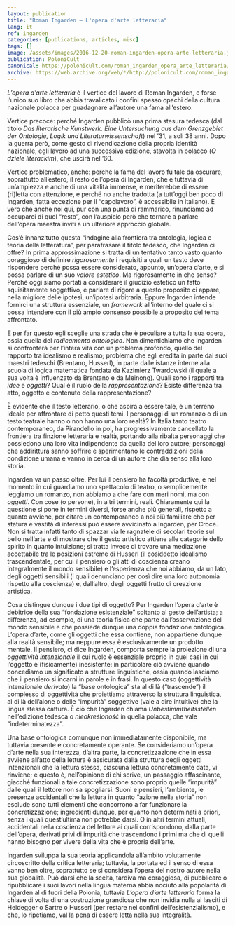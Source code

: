 ```yaml
---
layout: publication
title: "Roman Ingarden – L'opera d'arte letteraria"
lang: it
ref: ingarden
categories: [publications, articles, misc]
tags: []
image: /assets/images/2016-12-20-roman-ingarden-opera-arte-letteraria.jpg
publication: PoloniCult
canonical: https://polonicult.com/roman_ingarden_opera_arte_letteraria/
archive: https://web.archive.org/web/*/http://polonicult.com/roman_ingarden_opera_arte_letteraria/
---
```


_L’opera d’arte letteraria_ è il vertice del lavoro di Roman Ingarden, e forse l’unico suo libro che abbia travalicato i confini spesso opachi della cultura nazionale polacca per guadagnare all’autore una fama all’estero.

Vertice precoce: perché Ingarden pubblicò una prima stesura tedesca (dal titolo _Das literarische Kunstwerk. Eine Untersuchung aus dem Grenzgebiet der Ontologie, Logik und Literaturwissenschaft_) nel ’31, a soli 38 anni. Dopo la guerra però, come gesto di rivendicazione della propria identità nazionale, egli lavorò ad una successiva edizione, stavolta in polacco (_O dziele literackim_), che uscirà nel ’60.

Vertice problematico, anche: perché la fama del lavoro fu tale da oscurare, soprattutto all’estero, il resto dell’opera di Ingarden, che è tuttavia di un’ampiezza e anche di una vitalità immense, e meriterebbe di essere (ri)letta con attenzione, e perché no anche tradotta (a tutt’oggi ben poco di Ingarden, fatta eccezione per il “capolavoro”, è accessibile in italiano). È vero che anche noi qui, pur con una punta di rammarico, rinunciamo ad occuparci di quel “resto”, con l’auspicio però che tornare a parlare dell’opera maestra inviti a un ulteriore approccio globale.

Cos’è innanzitutto questa “indagine alla frontiera tra ontologia, logica e teoria della letteratura”, per parafrasare il titolo tedesco, che Ingarden ci offre? In prima approssimazione si tratta di un tentativo tanto vasto quanto coraggioso di definire _rigorosamente_ i requisiti a quali un testo deve rispondere perché possa essere considerato, appunto, un’opera d’arte, e si possa parlare di un suo _valore estetico_. Ma rigorosamente in che senso? Perché oggi siamo portati a considerare il giudizio estetico un fatto squisitamente soggettivo, e parlare di rigore a questo proposito ci appare, nella migliore delle ipotesi, un’ipotesi arbitraria. Eppure Ingarden intende fornirci una struttura essenziale, un _framework_ all’interno del quale ci si possa intendere con il più ampio consenso possibile a proposito del tema affrontato.

E per far questo egli sceglie una strada che è peculiare a tutta la sua opera, ossia quella del _radicamento ontologico_. Non dimentichiamo che Ingarden si confronterà per l’intera vita con un problema profondo, quello del rapporto tra idealismo e realismo; problema che egli eredita in parte dai suoi maestri tedeschi (Brentano, Husserl), in parte dalle istanze interne alla scuola di logica matematica fondata da Kazimierz Twardowski (il quale a sua volta è influenzato da Brentano e da Meinong). Quali sono i rapporti tra _idee_ e _oggetti_? Qual è il ruolo della _rappresentazione_? Esiste differenza tra atto, oggetto e contenuto della rappresentazione?

È evidente che il testo letterario, o che aspira a essere tale, è un terreno ideale per affrontare di petto questi temi. I personaggi di un romanzo o di un testo teatrale hanno o non hanno una loro realtà? In Italia tanto teatro contemporaneo, da Pirandello in poi, ha progressivamente cancellato la frontiera tra finzione letteraria e realtà, portando alla ribalta personaggi che possiedono una loro vita indipendente da quella del loro autore; personaggi che addirittura sanno soffrire e sperimentano le contraddizioni della condizione umana e vanno in cerca di un autore che dia senso alla loro storia.

Ingarden va un passo oltre. Per lui il pensiero ha facoltà produttive, e nel momento in cui guardiamo uno spettacolo di teatro, o semplicemente leggiamo un romanzo, non abbiamo a che fare con meri nomi, ma con _oggetti_. Con cose (o persone), in altri termini, reali. Chiaramente qui la questione si pone in termini diversi, forse anche più generali, rispetto a quanto avviene, per citare un contemporaneo a noi più familiare che per statura e vastità di interessi può essere avvicinato a Ingarden, per Croce. Non si tratta infatti tanto di spazzar via le ragnatele di secolari teorie sul bello nell’arte e di mostrare che il gesto artistico attiene alle categorie dello spirito in quanto intuizione; si tratta invece di trovare una mediazione accettabile tra le posizioni estreme di Husserl (il cosiddetto idealismo trascendentale, per cui il pensiero o gli atti di coscienza creano integralmente il mondo sensibile) e l’esperienza che noi abbiamo, da un lato, degli oggetti sensibili (i quali denunciano per così dire una loro autonomia rispetto alla coscienza) e, dall’altro, degli oggetti frutto di creazione artistica.

Cosa distingue dunque i due tipi di oggetto? Per Ingarden l’opera d’arte è debitrice della sua “fondazione esistenziale” soltanto al gesto dell’artista; a differenza, ad esempio, di una teoria fisica che parte dall’osservazione del mondo sensibile e che possiede dunque una doppia fondazione ontologica. L’opera d’arte, come gli oggetti che essa contiene, non appartiene dunque alla realtà sensibile; ma neppure essa è esclusivamente un prodotto mentale. Il pensiero, ci dice Ingarden, comporta sempre la proiezione di una _oggettività intenzionale_ il cui ruolo è essenziale proprio in quei casi in cui l’oggetto è (fisicamente) inesistente: in particolare ciò avviene quando concediamo un significato a strutture linguistiche, ossia quando lasciamo che il pensiero si incarni in parole e in frasi. In questo caso (oggettività intenzionale _derivata_) la “base ontologica” sta al di là (“trascende”) il complesso di oggettività che proiettiamo attraverso la struttura linguistica, al di là dell’alone o delle “impurità” soggettive (vale a dire intuitive) che la lingua stessa cattura. È ciò che Ingarden chiama _Unbestimmtheitsstellen_ nell’edizione tedesca o _nieokreśloność_ in quella polacca, che vale “indeterminatezza”.

Una base ontologica comunque non immediatamente disponibile, ma tuttavia presente e concretamente operante. Se consideriamo un’opera d’arte nella sua interezza, d’altra parte, la concretizzazione che in essa avviene all’atto della lettura è assicurata dalla struttura degli oggetti intenzionali che la lettura stessa, ciascuna lettura concretamente data, vi rinviene; e questo è, nell’opinione di chi scrive, un passaggio affascinante, giacché funzionali a tale concretizzazione sono proprio quelle “impurità” dalle quali il lettore non sa spogliarsi. Suoni e pensieri, l’ambiente, le presenze accidentali che la lettura in quanto “azione nella storia” non esclude sono tutti elementi che concorrono a far funzionare la concretizzazione; ingredienti dunque, per quanto non determinati a priori, senza i quali quest’ultima non potrebbe darsi. O in altri termini attuali, accidentali nella coscienza del lettore ai quali corrispondono, dalla parte dell’opera, derivati privi di impurità che trascendono i primi ma che di quelli hanno bisogno per vivere della vita che è propria dell’arte.

Ingarden sviluppa la sua teoria applicandola all’ambito volutamente circoscritto della critica letteraria; tuttavia, la portata ed il senso di essa vanno ben oltre, soprattutto se si considera l’opera del nostro autore nella sua globalità. Può darsi che la scelta, tardiva ma coraggiosa, di pubblicare o ripubblicare i suoi lavori nella lingua materna abbia nociuto alla popolarità di Ingarden al di fuori della Polonia; tuttavia _L’opera d’arte letteraria_ forma la chiave di volta di una costruzione grandiosa che non invidia nulla ai lasciti di Heidegger o Sartre o Husserl (per restare nei confini dell’esistenzialismo), e che, lo ripetiamo, val la pena di essere letta nella sua integralità.
